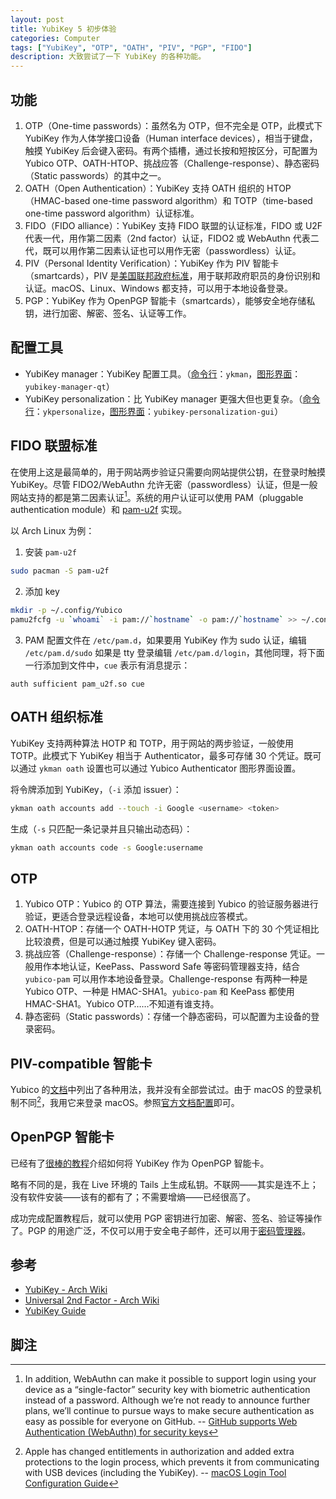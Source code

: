 ```yaml
---
layout: post
title: YubiKey 5 初步体验
categories: Computer
tags: ["YubiKey", "OTP", "OATH", "PIV", "PGP", "FIDO"]
description: 大致尝试了一下 YubiKey 的各种功能。
---
```



## 功能

1. OTP（One-time passwords）：虽然名为 OTP，但不完全是 OTP，此模式下 YubiKey 作为人体学接口设备（Human interface devices），相当于键盘，触摸 YubiKey 后会键入密码。有两个插槽，通过长按和短按区分，可配置为 Yubico OTP、OATH-HTOP、挑战应答（Challenge-response）、静态密码（Static passwords）的其中之一。
2. OATH（Open Authentication）：YubiKey 支持 OATH 组织的 HTOP（HMAC-based one-time password algorithm）和 TOTP（time-based one-time password algorithm）认证标准。
3. FIDO（FIDO alliance）：YubiKey 支持 FIDO 联盟的认证标准，FIDO 或 U2F 代表一代，用作第二因素（2nd factor）认证，FIDO2 或 WebAuthn 代表二代，既可以用作第二因素认证也可以用作无密（passwordless）认证。
4. PIV（Personal Identity Verification）：YubiKey 作为 PIV 智能卡（smartcards），PIV 是[美国联邦政府标准](https://csrc.nist.gov/groups/SNS/piv/standards.html)，用于联邦政府职员的身份识别和认证。macOS、Linux、Windows 都支持，可以用于本地设备登录。
5. PGP：YubiKey 作为 OpenPGP 智能卡（smartcards），能够安全地存储私钥，进行加密、解密、签名、认证等工作。

## 配置工具
- YubiKey manager：YubiKey 配置工具。（[命令行](https://developers.yubico.com/yubikey-manager/)：`ykman`，[图形界面](https://developers.yubico.com/yubikey-manager-qt/)：`yubikey-manager-qt`）
- YubiKey personalization：比 YubiKey manager 更强大但也更复杂。（[命令行](https://developers.yubico.com/yubikey-personalization/)：`ykpersonalize`，[图形界面](https://developers.yubico.com/yubikey-personalization-gui/)：`yubikey-personalization-gui`）

## FIDO 联盟标准
在使用上这是最简单的，用于网站两步验证只需要向网站提供公钥，在登录时触摸 YubiKey。尽管 FIDO2/WebAuthn 允许无密（passwordless）认证，但是一般网站支持的都是第二因素认证[^1]。系统的用户认证可以使用 PAM（pluggable authentication module）和 [pam-u2f](https://developers.yubico.com/pam-u2f/) 实现。

以 Arch Linux 为例：
1. 安装 `pam-u2f`
```sh
sudo pacman -S pam-u2f
```
2. 添加 key
```sh
mkdir -p ~/.config/Yubico
pamu2fcfg -u `whoami` -i pam://`hostname` -o pam://`hostname` >> ~/.config/Yubico/u2f_keys
```
3. PAM 配置文件在 `/etc/pam.d`，如果要用 YubiKey 作为 sudo 认证，编辑 `/etc/pam.d/sudo` 如果是 tty 登录编辑 `/etc/pam.d/login`，其他同理，将下面一行添加到文件中，`cue` 表示有消息提示：
```config
auth sufficient pam_u2f.so cue
```

## OATH 组织标准
YubiKey 支持两种算法 HOTP 和 TOTP，用于网站的两步验证，一般使用 TOTP。此模式下 YubiKey 相当于 Authenticator，最多可存储 30 个凭证。既可以通过 `ykman oath` 设置也可以通过 Yubico Authenticator 图形界面设置。

将令牌添加到 YubiKey，（`-i` 添加 issuer）：
```sh
ykman oath accounts add --touch -i Google <username> <token>
```

生成（`-s` 只匹配一条记录并且只输出动态码）：
```sh
ykman oath accounts code -s Google:username
```

## OTP

1. Yubico OTP：Yubico 的 OTP 算法，需要连接到 Yubico 的验证服务器进行验证，更适合登录远程设备，本地可以使用挑战应答模式。
2. OATH-HTOP：存储一个 OATH-HOTP 凭证，与 OATH 下的 30 个凭证相比比较浪费，但是可以通过触摸 YubiKey 键入密码。
3. 挑战应答（Challenge-response）：存储一个 Challenge-response 凭证。一般用作本地认证，KeePass、Password Safe 等密码管理器支持，结合 `yubico-pam` 可以用作本地设备登录。Challenge-response 有两种一种是 Yubico OTP、一种是 HMAC-SHA1。`yubico-pam` 和 KeePass 都使用 HMAC-SHA1。Yubico OTP……不知道有谁支持。
4. 静态密码（Static passwords）：存储一个静态密码，可以配置为主设备的登录密码。

## PIV-compatible 智能卡
Yubico 的[文档](https://developers.yubico.com/PIV/Guides/)中列出了各种用法，我并没有全部尝试过。由于 macOS 的登录机制不同[^2]，我用它来登录 macOS。参照[官方文档配置](https://support.yubico.com/hc/en-us/articles/360016649059)即可。

## OpenPGP 智能卡
已经有了[很棒的教程](https://github.com/drduh/YubiKey-Guide/blob/master/README.md)介绍如何将 YubiKey 作为 OpenPGP 智能卡。

略有不同的是，我在 Live 环境的 Tails 上生成私钥。不联网——其实是连不上；没有软件安装——该有的都有了；不需要增熵——已经很高了。

成功完成配置教程后，就可以使用 PGP 密钥进行加密、解密、签名、验证等操作了。PGP 的用途广泛，不仅可以用于安全电子邮件，还可以用于[密码管理器](https://www.passwordstore.org/)。

## 参考

- [YubiKey - Arch Wiki](https://wiki.archlinux.org/index.php/YubiKey)
- [Universal 2nd Factor - Arch Wiki](https://wiki.archlinux.org/index.php/Universal_2nd_Factor)
- [YubiKey Guide](https://github.com/drduh/YubiKey-Guide/blob/master/README.md)

## 脚注

[^1]: In addition, WebAuthn can make it possible to support login using your device as a “single-factor” security key with biometric authentication instead of a password. Although we’re not ready to announce further plans, we’ll continue to pursue ways to make secure authentication as easy as possible for everyone on GitHub. -- [GitHub supports Web Authentication (WebAuthn) for security keys](https://github.blog/2019-08-21-github-supports-webauthn-for-security-keys/)

[^2]: Apple has changed entitlements in authorization and added extra protections to the login process, which prevents it from communicating with USB devices (including the YubiKey). -- [macOS Login Tool Configuration Guide](https://support.yubico.com/hc/en-us/articles/360016649259-macOS-Login-Tool-Configuration-Guide)
